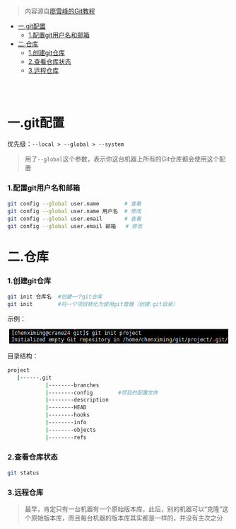 > 内容源自[廖雪峰的Git教程](https://www.liaoxuefeng.com/wiki/0013739516305929606dd18361248578c67b8067c8c017b000)

* [一.git配置](一git配置)
	- [1.配置git用户名和邮箱](1配置git用户名和邮箱)
* [二.仓库](二仓库)
	- [1.创建git仓库](1创建git仓库)
	- [2.查看仓库状态](2查看仓库状态)
	- [3.远程仓库](3远程仓库)

<br>
<br>

# 一.git配置

优先级：`--local > --global > --system`

> 用了`--global`这个参数，表示你这台机器上所有的Git仓库都会使用这个配置

### 1.配置git用户名和邮箱

```bash
git config --global user.name        # 查看
git config --global user.name 用户名  # 修改
git config --global user.email       # 查看
git config --global user.email 邮箱   # 修改
```



# 二.仓库

### 1.创建git仓库

```bash
git init 仓库名  #创建一个git仓库
git init        #将一个项目转化为使用git管理（创建.git目录）
```

示例：

<div align="center"> <img src="../pic/git-1.png"/> </div>

目录结构：

```bash
project
   |------.git
            |--------branches
            |--------config        #项目的配置文件
            |--------description
            |--------HEAD
            |--------hooks
            |--------info
            |--------objects
            |--------refs
```

### 2.查看仓库状态

```bash
git status
```

### 3.远程仓库

> 最早，肯定只有一台机器有一个原始版本库，此后，别的机器可以“克隆”这个原始版本库，而且每台机器的版本库其实都是一样的，并没有主次之分

